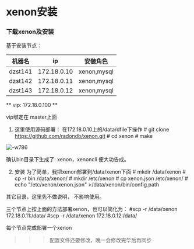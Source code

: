 # xenon安装

### 下载xenon及安装

基于安装节点：

| 机器名 | ip | 安装角色 |
| --- | --- | --- |
| dzst141 | 172.18.0.10 | xenon,mysql |
| dzst142 | 172.18.0.11 | xenon,mysql |
| dzst143 | 172.18.0.12 | xenon,mysql | 


** vip: 172.18.0.100 **

vip绑定在 master上面

1. 这里使用源码部署：
   在172.18.0.10上的/data/dfile下操作
   \# git clone https://github.com/radondb/xenon.git
   \# cd xenon
   \# make 
   
![-w786](image/15433875881869/15433897852102.jpg)

确认bin目录下生成了: xenon，xenoncli 便大功告成。

2. 安装
为了简单，我把xenon部署到/data/xenon下面
\# mkdir /data/xenon
\# cp -r bin /data/xenon/
\# mkdir /etc/xenon
\# cp xenon.json /etc/xenon/
\# echo "/etc/xenon/xenon.json" >/data/xenon/bin/config.path

其它目录，这里先不做说明， 不影响使用。  

三个节点上按上面的方法部署xenon，也可以简化为：
\#scp -r /data/xenon 172.18.0.11:/data/
\#scp -r /data/xenon 172.18.0.12:/data/

每个节点完成部署一个xenon

>>>配置文件还要修改，晚一会修改完毕后再同步

